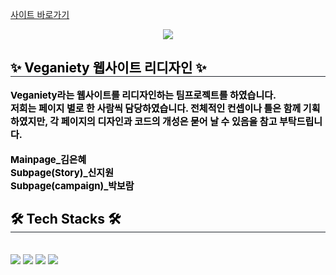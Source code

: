 [사이트 바로가기](https://veganiety.vercel.app/)

<div align= "center">
    <img src="https://capsule-render.vercel.app/api?type=cylinder&color=0aff0e&height=120&text=Veganiety-Team%20Project(redesign)&animation=&fontColor=000000&fontSize=40" />
    </div>
    <div style="text-align: left;"> 
    <h2 style="border-bottom: 1px solid #21262d; color: #000;"> ✨ Veganiety 웹사이트 리디자인 ✨ </h2>  
    <div style="font-weight: 700; font-size: 15px; text-align: left; color: #000;"> Veganiety라는 웹사이트를 리디자인하는 팀프로젝트를 하였습니다.<br></li>저희는 페이지 별로 한 사람씩 담당하였습니다. 전체적인 컨셉이나 틀은 함께 기획하였지만, 각 페이지의 디자인과 코드의 개성은 묻어 날 수 있음을 참고 부탁드립니다.</li></li></li><br><br>Mainpage_김은혜</li><br>Subpage(Story)_신지원</li><br>Subpage(campaign)_박보람 </div> 
    </div>
    <div style="text-align: left;">
    <h2 style="border-bottom: 1px solid #21262d; color: #000;"> 🛠️ Tech Stacks 🛠️ </h2> <br> 
    <div style="margin: ; text-align: left;" "text-align: left;"> <img src="https://img.shields.io/badge/CSS3-1572B6?style=flat&logo=CSS3&logoColor=white">
          <img src="https://img.shields.io/badge/HTML5-E34F26?style=flat&logo=HTML5&logoColor=white">
          <img src="https://img.shields.io/badge/jQuery-0769AD?style=flat&logo=jQuery&logoColor=white">
          <img src="https://img.shields.io/badge/Javascript-F7DF1E?style=flat&logo=Javascript&logoColor=white">
          </div>
    </div>

